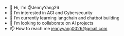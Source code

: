 - 👋 Hi, I’m @JennyYang26
- 👀 I’m interested in AGI and Cybersecurity
- 🌱 I’m currently learning langchain and chatbot building
- 💞️ I’m looking to collaborate on AI projects
- 📫 How to reach me jennyyang0026@gmail.com

<!---
JennyYang26/JennyYang26 is a ✨ special ✨ repository because its `README.md` (this file) appears on your GitHub profile.
You can click the Preview link to take a look at your changes.
--->
